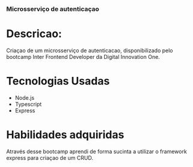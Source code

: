 ### Microsserviço de autenticaçao

# Descricao:
Criaçao de um microsserviço de autenticacao, disponibilizado pelo bootcamp Inter Frontend Developer da Digital Innovation One.

# Tecnologias Usadas

<ul>
    <li>Node.js</li>
    <li>Typescript</li>
    <li>Express</li>
</ul>

# Habilidades adquiridas

Através desse bootcamp aprendi de forma sucinta a utilizar o framework express para criaçao de um CRUD.